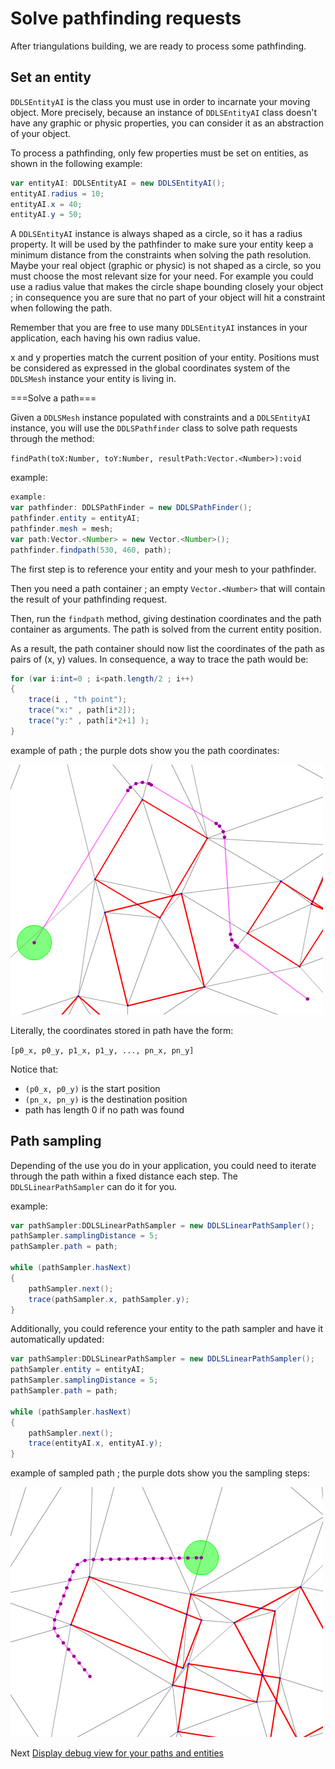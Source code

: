 # Solve pathfinding requests

After triangulations building, we are ready to process some pathfinding.

## Set an entity

`DDLSEntityAI` is the class you must use in order to incarnate your moving object. More precisely, because an instance of `DDLSEntityAI` class doesn't have any graphic or physic properties, you can consider it as an abstraction of your object.

To process a pathfinding, only few properties must be set on entities, as shown in the following example:

```actionscript
var entityAI: DDLSEntityAI = new DDLSEntityAI();
entityAI.radius = 10;
entityAI.x = 40; 
entityAI.y = 50;
```

A `DDLSEntityAI` instance is always shaped as a circle, so it has a radius property. It will be used by the pathfinder to make sure your entity keep a minimum distance from the constraints when solving the path resolution. Maybe your real object (graphic or physic) is not shaped as a circle, so you must choose the most relevant size for your need. For example you could use a radius value that makes the circle shape bounding closely your object  ; in consequence you are sure that no part of your object will hit a constraint when following the path.

Remember that you are free to use many `DDLSEntityAI` instances in your application, each having his own radius value.

x and y properties match the current position of your entity. Positions must be considered as expressed in the global coordinates system of the `DDLSMesh` instance your entity is living in.


===Solve a path===

Given a `DDLSMesh` instance populated with constraints and a `DDLSEntityAI` instance, you will use the `DDLSPathfinder` class to solve path requests through the method:

`findPath(toX:Number, toY:Number, resultPath:Vector.<Number>):void`

example:

```actionscript
example:
var pathfinder: DDLSPathFinder = new DDLSPathFinder();
pathfinder.entity = entityAI;
pathfinder.mesh = mesh;
var path:Vector.<Number> = new Vector.<Number>();
pathfinder.findpath(530, 460, path);
```

The first step is to reference your entity and your mesh to your pathfinder.

Then you need a path container ; an empty `Vector.<Number>` that will contain the result of your pathfinding request.

Then, run the `findpath` method, giving destination coordinates and the path container as arguments. The path is solved from the current entity position.

As a result, the path container should now list the coordinates of the path as pairs of (x, y) values. In consequence, a way to trace the path would be:

```actionscript
for (var i:int=0 ; i<path.length/2 ; i++)
{
	trace(i , "th point");
	trace("x:" , path[i*2]);
	trace("y:" , path[i*2+1] );
}
```

example of path ; the purple dots show you the path coordinates:

![](/docs/original-wiki/img/page4/path.jpg)

Literally, the coordinates stored in path have the form:

`[p0_x, p0_y, p1_x, p1_y, ..., pn_x, pn_y]`

Notice that:
 * `(p0_x, p0_y)` is the start position
 * `(pn_x, pn_y)` is the destination position
 * path has length 0 if no path was found

## Path sampling

Depending of the use you do in your application, you could need to iterate through the path within a fixed distance each step. The `DDLSLinearPathSampler` can do it for you.

example:

```actionscript
var pathSampler:DDLSLinearPathSampler = new DDLSLinearPathSampler();
pathSampler.samplingDistance = 5;
pathSampler.path = path;

while (pathSampler.hasNext)
{
	pathSampler.next();
	trace(pathSampler.x, pathSampler.y);
}
```

Additionally, you could reference your entity to the path sampler and have it automatically updated:

```actionscript
var pathSampler:DDLSLinearPathSampler = new DDLSLinearPathSampler();
pathSampler.entity = entityAI;
pathSampler.samplingDistance = 5;
pathSampler.path = path;

while (pathSampler.hasNext)
{
	pathSampler.next();
	trace(entityAI.x, entityAI.y);
}
```

example of sampled path ; the purple dots show you the sampling steps:

![](/docs/original-wiki/img/page4/path_sampled.jpg)

Next [Display debug view for your paths and entities](06_SimpleView2.md)
